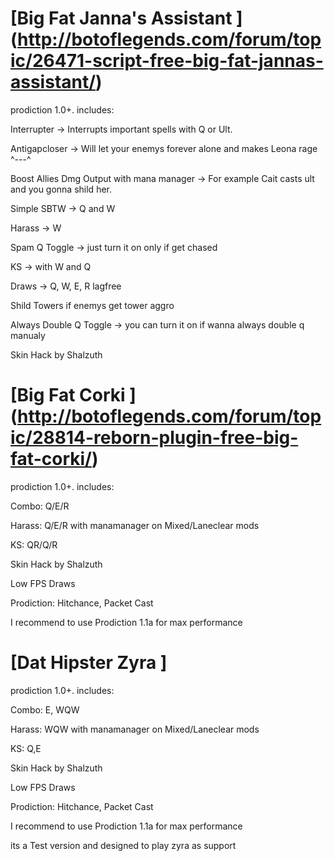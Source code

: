 [Big Fat Janna's Assistant ] (http://botoflegends.com/forum/topic/26471-script-free-big-fat-jannas-assistant/)
============
prodiction 1.0+. 
includes:

Interrupter -> Interrupts important spells with Q or Ult.

Antigapcloser -> Will let your enemys forever alone and makes Leona rage ^---^

Boost Allies Dmg Output with mana manager -> For example Cait casts ult and you gonna shild her.

Simple SBTW -> Q and W

Harass -> W

Spam Q Toggle -> just turn it on only if get chased

KS -> with W and Q

Draws -> Q, W, E, R lagfree

Shild Towers if enemys get tower aggro

Always Double Q Toggle -> you can turn it on if wanna always double q manualy

Skin Hack by Shalzuth



[Big Fat Corki ] (http://botoflegends.com/forum/topic/28814-reborn-plugin-free-big-fat-corki/)
============
prodiction 1.0+. 
includes:

Combo: Q/E/R

Harass: Q/E/R  with manamanager on Mixed/Laneclear mods

KS: QR/Q/R

Skin Hack by Shalzuth

Low FPS Draws

Prodiction: Hitchance, Packet Cast

I recommend to use Prodiction 1.1a for max performance

[Dat Hipster Zyra ]
============
prodiction 1.0+. 
includes:

Combo: E, WQW

Harass: WQW  with manamanager on Mixed/Laneclear mods

KS: Q,E

Skin Hack by Shalzuth

Low FPS Draws

Prodiction: Hitchance, Packet Cast

I recommend to use Prodiction 1.1a for max performance

its a Test version and designed to play zyra as support
